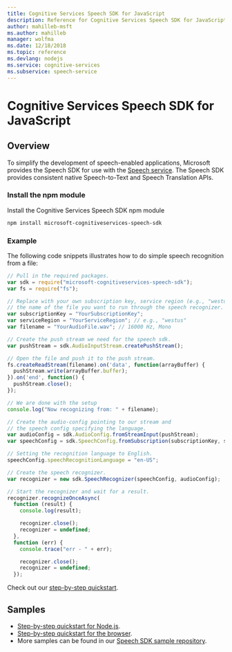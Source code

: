 ```yaml
---
title: Cognitive Services Speech SDK for JavaScript
description: Reference for Cognitive Services Speech SDK for JavaScript
author: mahilleb-msft
ms.author: mahilleb
manager: wolfma
ms.date: 12/18/2018
ms.topic: reference
ms.devlang: nodejs
ms.service: cognitive-services
ms.subservice: speech-service
---
```


# Cognitive Services Speech SDK for JavaScript

## Overview

To simplify the development of speech-enabled applications, Microsoft provides the Speech SDK for use with the [Speech service](https://aka.ms/csspeech).
The Speech SDK provides consistent native Speech-to-Text and Speech Translation APIs.

### Install the npm module

Install the Cognitive Services Speech SDK npm module

```bash
npm install microsoft-cognitiveservices-speech-sdk
```

### Example 

The following code snippets illustrates how to do simple speech recognition from a file:

```javascript 
// Pull in the required packages.
var sdk = require("microsoft-cognitiveservices-speech-sdk");
var fs = require("fs");

// Replace with your own subscription key, service region (e.g., "westus"), and
// the name of the file you want to run through the speech recognizer.
var subscriptionKey = "YourSubscriptionKey";
var serviceRegion = "YourServiceRegion"; // e.g., "westus"
var filename = "YourAudioFile.wav"; // 16000 Hz, Mono

// Create the push stream we need for the speech sdk.
var pushStream = sdk.AudioInputStream.createPushStream();

// Open the file and push it to the push stream.
fs.createReadStream(filename).on('data', function(arrayBuffer) {
  pushStream.write(arrayBuffer.buffer);
}).on('end', function() {
  pushStream.close();
});

// We are done with the setup
console.log("Now recognizing from: " + filename);

// Create the audio-config pointing to our stream and
// the speech config specifying the language.
var audioConfig = sdk.AudioConfig.fromStreamInput(pushStream);
var speechConfig = sdk.SpeechConfig.fromSubscription(subscriptionKey, serviceRegion);

// Setting the recognition language to English.
speechConfig.speechRecognitionLanguage = "en-US";

// Create the speech recognizer.
var recognizer = new sdk.SpeechRecognizer(speechConfig, audioConfig);

// Start the recognizer and wait for a result.
recognizer.recognizeOnceAsync(
  function (result) {
    console.log(result);

    recognizer.close();
    recognizer = undefined;
  },
  function (err) {
    console.trace("err - " + err);

    recognizer.close();
    recognizer = undefined;
  });
``` 

Check out our [step-by-step quickstart](/azure/cognitive-services/speech-service/quickstart-js-node).

## Samples

* [Step-by-step quickstart for Node.js](/azure/cognitive-services/speech-service/quickstart-js-node).
* [Step-by-step quickstart for the browser](/azure/cognitive-services/speech-service/quickstart-js-browser).
* More samples can be found in our [Speech SDK sample repository](https://aka.ms/csspeech/samples).
